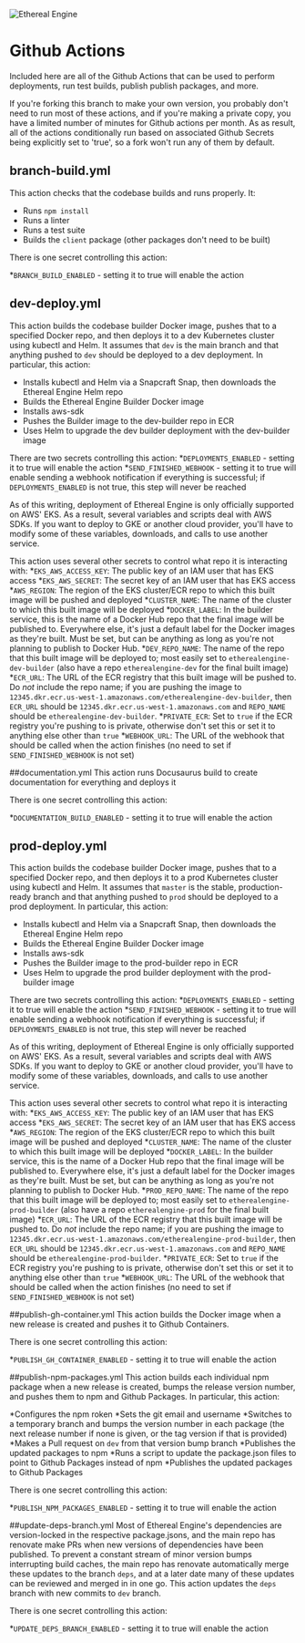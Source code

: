 ![Ethereal Engine](https://github.com/etherealengine/etherealengine/raw/dev/etherealengine%20black.png)

# Github Actions

Included here are all of the Github Actions that can be used to perform deployments,
run test builds, publish publish packages, and more. 

If you're forking this branch to make your own version, you probably don't need to run most of
these actions, and if you're making a private copy, you have a limited number of minutes for
Github actions per month. As as result, all of the actions conditionally run based on associated 
Github Secrets being explicitly set to 'true', so a fork won't run any of them by default.

## branch-build.yml
This action checks that the codebase builds and runs properly. It:
* Runs `npm install`
* Runs a linter
* Runs a test suite
* Builds the `client` package (other packages don't need to be built)

There is one secret controlling this action:

*`BRANCH_BUILD_ENABLED` - setting it to true will enable the action

## dev-deploy.yml
This action builds the codebase builder Docker image, pushes that to a specified Docker repo, and then
deploys it to a dev Kubernetes cluster using kubectl and Helm. It assumes that `dev` is the main branch and that anything 
pushed to `dev` should be deployed to a dev deployment. In particular, this action:

* Installs kubectl and Helm via a Snapcraft Snap, then downloads the Ethereal Engine Helm repo
* Builds the Ethereal Engine Builder Docker image
* Installs aws-sdk
* Pushes the Builder image to the dev-builder repo in ECR
* Uses Helm to upgrade the dev builder deployment with the dev-builder image  

There are two secrets controlling this action:
*`DEPLOYMENTS_ENABLED` - setting it to true will enable the action
*`SEND_FINISHED_WEBHOOK` - setting it to true will enable sending a webhook notification if everything
is successful; if `DEPLOYMENTS_ENABLED` is not true, this step will never be reached

As of this writing, deployment of Ethereal Engine is only officially supported on AWS' EKS. As a result, several
variables and scripts deal with AWS SDKs. If you want to deploy to GKE or another cloud provider, you'll
have to modify some of these variables, downloads, and calls to use another service.

This action uses several other secrets to control what repo it is interacting with:
*`EKS_AWS_ACCESS_KEY`: The public key of an IAM user that has EKS access
*`EKS_AWS_SECRET`: The secret key of an IAM user that has EKS access
*`AWS_REGION`: The region of the EKS cluster/ECR repo to which this built image will be pushed and deployed
*`CLUSTER_NAME`: The name of the cluster to which this built image will be deployed
*`DOCKER_LABEL`: In the builder service, this is the name of a Docker Hub repo that the final image
will be published to. Everywhere else, it's just a default label for the Docker images as they're built.
Must be set, but can be anything as long as you're not planning to publish to Docker Hub.
*`DEV_REPO_NAME`: The name of the repo that this built image will be deployed to; most easily set to `etherealengine-dev-builder`
(also have a repo `etherealengine-dev` for the final built image)
*`ECR_URL`: The URL of the ECR registry that this built image will be pushed to. Do *not* include the repo name;
if you are pushing the image to `12345.dkr.ecr.us-west-1.amazonaws.com/etherealengine-dev-builder`, then `ECR_URL`
should be `12345.dkr.ecr.us-west-1.amazonaws.com` and `REPO_NAME` should be `etherealengine-dev-builder`.
*`PRIVATE_ECR`: Set to `true` if the ECR registry you're pushing to is private, otherwise don't set this
or set it to anything else other than `true`
*`WEBHOOK_URL`: The URL of the webhook that should be called when the action finishes (no need to set
if `SEND_FINISHED_WEBHOOK` is not set)

##documentation.yml
This action runs Docusaurus build to create documentation for everything and deploys it 

There is one secret controlling this action:

*`DOCUMENTATION_BUILD_ENABLED` - setting it to true will enable the action

## prod-deploy.yml
This action builds the codebase builder Docker image, pushes that to a specified Docker repo, and then
deploys it to a prod Kubernetes cluster using kubectl and Helm. It assumes that `master` is the stable,
production-ready branch and that anything pushed to `prod` should be deployed to a prod deployment. 
In particular, this action:

* Installs kubectl and Helm via a Snapcraft Snap, then downloads the Ethereal Engine Helm repo
* Builds the Ethereal Engine Builder Docker image
* Installs aws-sdk
* Pushes the Builder image to the prod-builder repo in ECR
* Uses Helm to upgrade the prod builder deployment with the prod-builder image

There are two secrets controlling this action:
*`DEPLOYMENTS_ENABLED` - setting it to true will enable the action
*`SEND_FINISHED_WEBHOOK` - setting it to true will enable sending a webhook notification if everything
is successful; if `DEPLOYMENTS_ENABLED` is not true, this step will never be reached

As of this writing, deployment of Ethereal Engine is only officially supported on AWS' EKS. As a result, several
variables and scripts deal with AWS SDKs. If you want to deploy to GKE or another cloud provider, you'll
have to modify some of these variables, downloads, and calls to use another service.

This action uses several other secrets to control what repo it is interacting with:
*`EKS_AWS_ACCESS_KEY`: The public key of an IAM user that has EKS access
*`EKS_AWS_SECRET`: The secret key of an IAM user that has EKS access
*`AWS_REGION`: The region of the EKS cluster/ECR repo to which this built image will be pushed and deployed
*`CLUSTER_NAME`: The name of the cluster to which this built image will be deployed
*`DOCKER_LABEL`: In the builder service, this is the name of a Docker Hub repo that the final image
will be published to. Everywhere else, it's just a default label for the Docker images as they're built.
Must be set, but can be anything as long as you're not planning to publish to Docker Hub.
*`PROD_REPO_NAME`: The name of the repo that this built image will be deployed to; most easily set to `etherealengine-prod-builder`
(also have a repo `etherealengine-prod` for the final built image)
*`ECR_URL`: The URL of the ECR registry that this built image will be pushed to. Do *not* include the repo name;
if you are pushing the image to `12345.dkr.ecr.us-west-1.amazonaws.com/etherealengine-prod-builder`, then `ECR_URL`
should be `12345.dkr.ecr.us-west-1.amazonaws.com` and `REPO_NAME` should be `etherealengine-prod-builder`.
*`PRIVATE_ECR`: Set to `true` if the ECR registry you're pushing to is private, otherwise don't set this
or set it to anything else other than `true`
*`WEBHOOK_URL`: The URL of the webhook that should be called when the action finishes (no need to set
if `SEND_FINISHED_WEBHOOK` is not set)

##publish-gh-container.yml
This action builds the Docker image when a new release is created and pushes it to Github Containers.

There is one secret controlling this action:

*`PUBLISH_GH_CONTAINER_ENABLED` - setting it to true will enable the action

##publish-npm-packages.yml
This action builds each individual npm package when a new release is created, bumps the release version number,
and pushes them to npm and Github Packages. 
In particular, this action:

*Configures the npm roken
*Sets the git email and username
*Switches to a temporary branch and bumps the version number in each package (the next release number
if none is given, or the tag version if that is provided)
*Makes a Pull request on `dev` from that version bump branch
*Publishes the updated packages to npm
*Runs a script to update the package.json files to point to Github Packages instead of npm
*Publishes the updated packages to Github Packages

There is one secret controlling this action:

*`PUBLISH_NPM_PACKAGES_ENABLED` - setting it to true will enable the action

##update-deps-branch.yml
Most of Ethereal Engine's dependencies are version-locked in the respective package.jsons, and the main repo has
renovate make PRs when new versions of dependencies have been published. To prevent a constant stream of minor
version bumps interrupting build caches, the main repo has renovate automatically merge these updates to
the branch `deps`, and at a later date many of these updates can be reviewed and merged in in one go.
This action updates the `deps` branch with new commits to `dev` branch.

There is one secret controlling this action:

*`UPDATE_DEPS_BRANCH_ENABLED` - setting it to true will enable the action